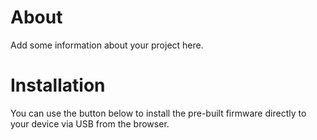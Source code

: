 # About

Add some information about your project here.

# Installation

You can use the button below to install the pre-built firmware directly to your device via USB from the browser.

<esp-web-install-button manifest="./manifest.json"></esp-web-install-button>

<script type="module" src="https://unpkg.com/esp-web-tools@10.0.1/dist/web/install-button.js?module"></script>
